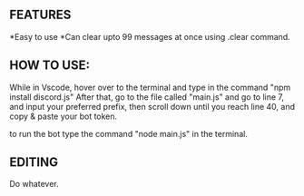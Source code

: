 ## FEATURES
*Easy to use
*Can clear upto 99 messages at once using .clear command.


## HOW TO USE:
While in Vscode, hover over to the terminal and type in the command
"npm install discord.js"
After that, go to the file called "main.js" and go to line 7, and input your preferred prefix, then scroll down until you reach line 40, and copy & paste your bot token.

to run the bot type the command "node main.js" in the terminal.


## EDITING
Do whatever.
